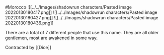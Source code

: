 #Morocco 
![[../../Images/shadowrun characters/Pasted image 20220130180417.png]]
![[../../Images/shadowrun characters/Pasted image 20220130180427.png]]
![[../../Images/shadowrun characters/Pasted image 20220130180436.png]]

There are a total of 7 different people that use this name. They are all older gentlemen, most are awakened in some way.

Contracted by [[Dice]]